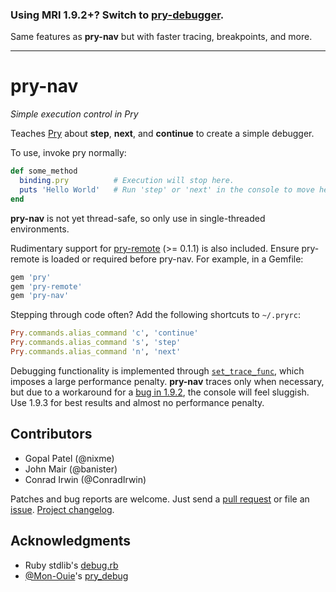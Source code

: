 ### Using MRI 1.9.2+? Switch to [**pry-debugger**][pry-debugger].

Same features as **pry-nav** but with faster tracing, breakpoints, and more.

* * *

pry-nav
=======

_Simple execution control in Pry_

Teaches [Pry][pry] about **step**, **next**, and **continue** to create a simple
debugger.

To use, invoke pry normally:

```ruby
def some_method
  binding.pry          # Execution will stop here.
  puts 'Hello World'   # Run 'step' or 'next' in the console to move here.
end
```

**pry-nav** is not yet thread-safe, so only use in single-threaded environments.

Rudimentary support for [pry-remote][pry-remote] (>= 0.1.1) is also included.
Ensure pry-remote is loaded or required before pry-nav. For example, in a
Gemfile:

```ruby
gem 'pry'
gem 'pry-remote'
gem 'pry-nav'
```

Stepping through code often? Add the following shortcuts to `~/.pryrc`:

```ruby
Pry.commands.alias_command 'c', 'continue'
Pry.commands.alias_command 's', 'step'
Pry.commands.alias_command 'n', 'next'
```

Debugging functionality is implemented through
[`set_trace_func`][set_trace_func], which imposes a large performance
penalty. **pry-nav** traces only when necessary, but due to a workaround for a
[bug in 1.9.2][ruby-bug], the console will feel sluggish. Use 1.9.3 for best
results and almost no performance penalty.


## Contributors

* Gopal Patel (@nixme)
* John Mair (@banister)
* Conrad Irwin (@ConradIrwin)

Patches and bug reports are welcome. Just send a [pull request][pullrequests] or
file an [issue][issues]. [Project changelog][changelog].


## Acknowledgments

- Ruby stdlib's [debug.rb][debug.rb]
- [@Mon-Ouie][Mon-Ouie]'s [pry_debug][pry_debug]


[pry-debugger]:   https://github.com/nixme/pry-debugger
[pry]:            http://pry.github.com
[pry-remote]:     https://github.com/Mon-Ouie/pry-remote
[set_trace_func]: http://www.ruby-doc.org/core-1.9.3/Kernel.html#method-i-set_trace_func
[ruby-bug]:       http://redmine.ruby-lang.org/issues/3921
[pullrequests]:   https://github.com/nixme/pry-nav/pulls
[issues]:         https://github.com/nixme/pry-nav/issues
[changelog]:      https://github.com/nixme/pry-nav/blob/master/CHANGELOG.md
[debug.rb]:       https://github.com/ruby/ruby/blob/trunk/lib/debug.rb
[Mon-Ouie]:       https://github.com/Mon-Ouie
[pry_debug]:      https://github.com/Mon-Ouie/pry_debug
